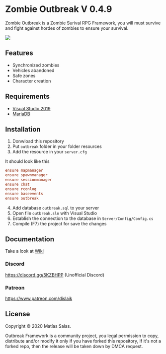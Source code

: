 # Zombie Outbreak V 0.4.9
Zombie Outbreak is a Zombie Surival RPG Framework, you will must survive and fight against hordes of zombies to ensure your survival.

![](https://i.imgur.com/sE2NCpr.png)

## Features
- Synchronized zombies
- Vehicles abandoned
- Safe zones
- Character creation

## Requirements
- [Visual Studio 2019](https://visualstudio.microsoft.com/es/vs/)
- [MariaDB](https://downloads.mariadb.org/)

## Installation
1. Donwload this repository
2. Put `outbreak` folder in your folder resources
3. Add the resource in your `server.cfg`

It should look like this
```cfg
ensure mapmanager
ensure spawnmanager
ensure sessionmanager
ensure chat
ensure rconlog
ensure baseevents
ensure outbreak
```
4. Add database `outbreak.sql` to your server
5. Open file `outbreak.sln` with Visual Studio
6. Establish the connection to the database in `Server/Config/Config.cs`
8. Compile (F7) the project for save the changes

## Documentation
Take a look at [Wiki](https://github.com/Dislaik/outbreak/wiki)

### Discord
https://discord.gg/5KZBHPP (Unofficial Discord)

### Patreon
https://www.patreon.com/dislaik

## License
Copyright © 2020 Matías Salas.

Outbreak Framework is a community project, you legal permission to copy, distribute and/or modify it only if you have forked this repository, If it's not a forked repo, then the release will be taken down by DMCA request.

